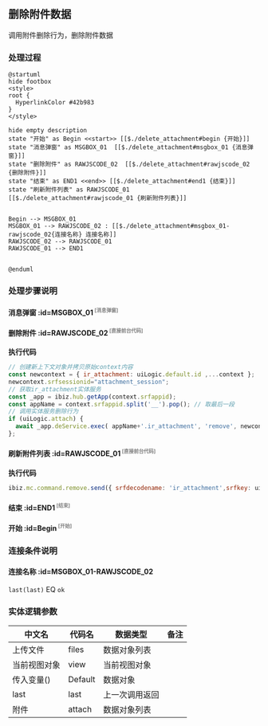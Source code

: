 ## 删除附件数据 <!-- {docsify-ignore-all} -->

   调用附件删除行为，删除附件数据

### 处理过程

```plantuml
@startuml
hide footbox
<style>
root {
  HyperlinkColor #42b983
}
</style>

hide empty description
state "开始" as Begin <<start>> [[$./delete_attachment#begin {开始}]]
state "消息弹窗" as MSGBOX_01  [[$./delete_attachment#msgbox_01 {消息弹窗}]]
state "删除附件" as RAWJSCODE_02  [[$./delete_attachment#rawjscode_02 {删除附件}]]
state "结束" as END1 <<end>> [[$./delete_attachment#end1 {结束}]]
state "刷新附件列表" as RAWJSCODE_01  [[$./delete_attachment#rawjscode_01 {刷新附件列表}]]


Begin --> MSGBOX_01
MSGBOX_01 --> RAWJSCODE_02 : [[$./delete_attachment#msgbox_01-rawjscode_02{连接名称} 连接名称]]
RAWJSCODE_02 --> RAWJSCODE_01
RAWJSCODE_01 --> END1


@enduml
```


### 处理步骤说明

#### 消息弹窗 :id=MSGBOX_01<sup class="footnote-symbol"> <font color=gray size=1>[消息弹窗]</font></sup>




#### 删除附件 :id=RAWJSCODE_02<sup class="footnote-symbol"> <font color=gray size=1>[直接前台代码]</font></sup>



<p class="panel-title"><b>执行代码</b></p>

```javascript
// 创建新上下文对象并拷贝原始context内容
const newcontext = { ir_attachment: uiLogic.default.id ,...context };
newcontext.srfsessionid="attachment_session";
// 获取ir_attachment实体服务
const _app = ibiz.hub.getApp(context.srfappid);
const appName = context.srfappid.split('__').pop(); // 取最后一段
// 调用实体服务删除行为
if (uiLogic.attach) {
  await _app.deService.exec( appName+'.ir_attachment', 'remove', newcontext, uiLogic.default ); 
};

```

#### 刷新附件列表 :id=RAWJSCODE_01<sup class="footnote-symbol"> <font color=gray size=1>[直接前台代码]</font></sup>



<p class="panel-title"><b>执行代码</b></p>

```javascript
ibiz.mc.command.remove.send({ srfdecodename: 'ir_attachment',srfkey: uiLogic.default.id});
```

#### 结束 :id=END1<sup class="footnote-symbol"> <font color=gray size=1>[结束]</font></sup>




#### 开始 :id=Begin<sup class="footnote-symbol"> <font color=gray size=1>[开始]</font></sup>




### 连接条件说明
#### 连接名称 :id=MSGBOX_01-RAWJSCODE_02

```last(last)``` EQ ```ok```


### 实体逻辑参数

|    中文名   |    代码名    |  数据类型      |备注 |
| --------| --------| --------  | --------   |
|上传文件|files|数据对象列表||
|当前视图对象|view|当前视图对象||
|传入变量(<i class="fa fa-check"/></i>)|Default|数据对象||
|last|last|上一次调用返回||
|附件|attach|数据对象列表||
